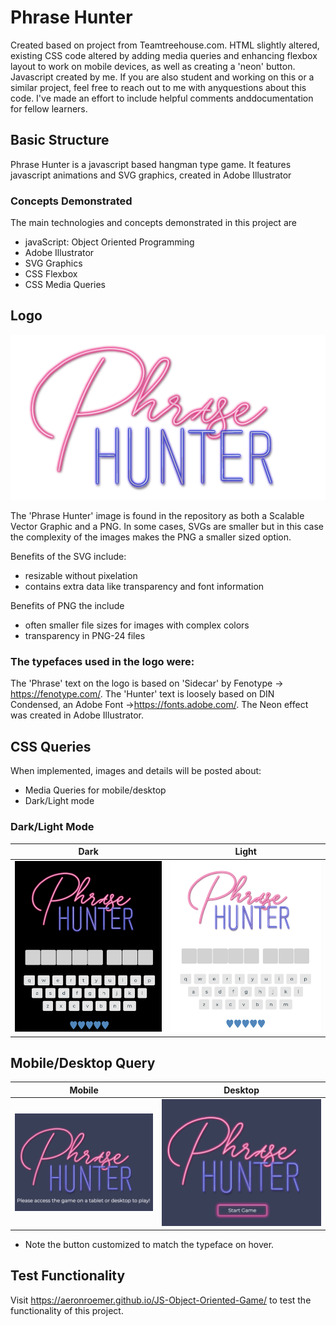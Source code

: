 # Phrase Hunter
Created based on project from Teamtreehouse.com. 
HTML slightly altered, existing CSS code altered by adding media queries and enhancing flexbox layout to work on mobile devices, as well as creating a 'neon' button. 
Javascript created by me. 
If you are also student and  working on this or a similar project, feel free to reach out to me with anyquestions about this code. I've made an effort to include helpful comments anddocumentation for fellow learners. 

## Basic Structure

Phrase Hunter is a javascript based hangman type game. It features javascript animations and SVG graphics, created in Adobe Illustrator

### Concepts Demonstrated

The main technologies and concepts demonstrated in this project are

* javaScript: Object Oriented Programming
* Adobe Illustrator
* SVG Graphics
* CSS Flexbox
* CSS Media Queries

## Logo
![Phrase Hunter Logo](/images/SplashImage.png)

The 'Phrase Hunter' image is found in the repository as both a Scalable Vector Graphic and a PNG. In some cases, SVGs are smaller but in this case the complexity of the images makes the PNG a smaller sized option. 

Benefits of the SVG include:
* resizable without pixelation
* contains extra data like transparency and font information

Benefits of PNG the include
* often smaller file sizes for images with complex colors
* transparency in PNG-24 files

### The typefaces used in the logo were:
The 'Phrase' text on the logo is based on 'Sidecar' by Fenotype -> https://fenotype.com/. The 'Hunter' text is loosely based on DIN Condensed, an Adobe Font ->https://fonts.adobe.com/. The Neon effect was created in Adobe Illustrator.

## CSS Queries
When implemented, images and details will be posted about: 

 * Media Queries for mobile/desktop
 * Dark/Light mode 

### Dark/Light Mode
| Dark| Light |
| --- | --- |
| ![Dark Mode](/READMEimages/DarkMode.png) | ![Light Mode](/READMEimages/LightMode.png) |

## Mobile/Desktop Query
| Mobile| Desktop |
| --- | --- |
| ![Mobile asks user to switch devices](/READMEimages/MediaQuery.png) | ![Full Size Device Displays Correctly](/READMEimages/QueryOK.png) |

* Note the button customized to match the typeface on hover. 

## Test Functionality

Visit https://aeronroemer.github.io/JS-Object-Oriented-Game/ to test the functionality of this project. 
